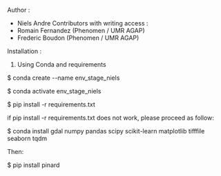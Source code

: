 Author : 
- Niels Andre 
Contributors with writing access : 
- Romain Fernandez (Phenomen / UMR AGAP)
- Frederic Boudon (Phenomen / UMR AGAP)

Installation :
1) Using Conda and requirements

$ conda create --name env_stage_niels

$ conda activate env_stage_niels

$ pip install -r requirements.txt

if pip install -r requirements.txt does not work, please proceed as follow:

$ conda install gdal numpy pandas scipy scikit-learn matplotlib tifffile seaborn tqdm

Then:

$ pip install pinard


